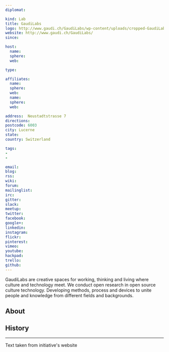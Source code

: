 ```yaml
---
diplomat:

kind: Lab
title: GaudiLabs
logo: http://www.gaudi.ch/GaudiLabs/wp-content/uploads/cropped-GaudiLabs2.png
website: http://www.gaudi.ch/GaudiLabs/
since:

host:
  name:
  sphere:
  web:

type:

affiliates:
  name:
  sphere:
  web:
  name:
  sphere:
  web:

address:  Neustadtstrasse 7
directions:
postcode: 6003
city: Lucerne
state:
country: Switzerland

tags:
-
-

email:
blog:
rss:
wiki:
forum:
mailinglist:
irc:
gitter:
slack:
meetup:
twitter:
facebook:
google+:
linkedin:
instagram:
flickr:
pinterest:
vimeo:
youtube:
hackpad:
trello:
github:
---
```

GaudiLabs are creative spaces for working, thinking and living where culture and technology meet. We conduct open research in open source culture technology. Developing methods, process and devices to unite people and knowledge from different fields and backgrounds.

## About

## History

---
Text taken from initiative's website
